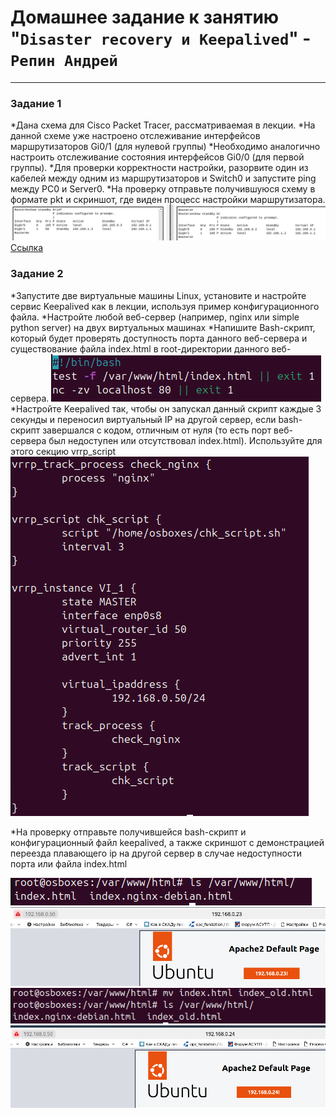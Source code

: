 # Домашнее задание к занятию "`Disaster recovery и Keepalived`" - `Репин Андрей`


---

### Задание 1
*Дана схема для Cisco Packet Tracer, рассматриваемая в лекции.
*На данной схеме уже настроено отслеживание интерфейсов маршрутизаторов Gi0/1 (для нулевой группы)
*Необходимо аналогично настроить отслеживание состояния интерфейсов Gi0/0 (для первой группы).
*Для проверки корректности настройки, разорвите один из кабелей между одним из маршрутизаторов и Switch0 и запустите ping между PC0 и Server0.
*На проверку отправьте получившуюся схему в формате pkt и скриншот, где виден процесс настройки маршрутизатора.
![скриншот ](https://github.com/RepinAndrey/keepalived/blob/main/img/keepalived1.png)
[Ссылка](https://github.com/RepinAndrey/keepalived/blob/main/img/hsrp_advanced.pkt)

### Задание 2
*Запустите две виртуальные машины Linux, установите и настройте сервис Keepalived как в лекции, используя пример конфигурационного файла.
*Настройте любой веб-сервер (например, nginx или simple python server) на двух виртуальных машинах
*Напишите Bash-скрипт, который будет проверять доступность порта данного веб-сервера и существование файла index.html в root-директории данного веб-сервера.
![скриншот ](https://github.com/RepinAndrey/keepalived/blob/main/img/bash.png)
*Настройте Keepalived так, чтобы он запускал данный скрипт каждые 3 секунды и переносил виртуальный IP на другой сервер, если bash-скрипт завершался с кодом, отличным от нуля (то есть порт веб-сервера был недоступен или отсутствовал index.html). Используйте для этого секцию vrrp_script
![скриншот ](https://github.com/RepinAndrey/keepalived/blob/main/img/keepalived_conf.png)

*На проверку отправьте получившейся bash-скрипт и конфигурационный файл keepalived, а также скриншот с демонстрацией переезда плавающего ip на другой сервер в случае недоступности порта или файла index.html

![скриншот ](https://github.com/RepinAndrey/keepalived/blob/main/img/html0.png)
![скриншот ](https://github.com/RepinAndrey/keepalived/blob/main/img/html1.png)
![скриншот ](https://github.com/RepinAndrey/keepalived/blob/main/img/html2.png)
![скриншот ](https://github.com/RepinAndrey/keepalived/blob/main/img/html3.png)

